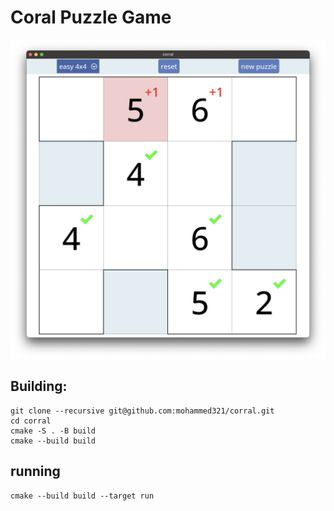# Coral Puzzle Game

![corall screenshot](corral_screenshot.png)

## Building:
```
git clone --recursive git@github.com:mohammed321/corral.git
cd corral
cmake -S . -B build
cmake --build build
```

## running
```
cmake --build build --target run
```
